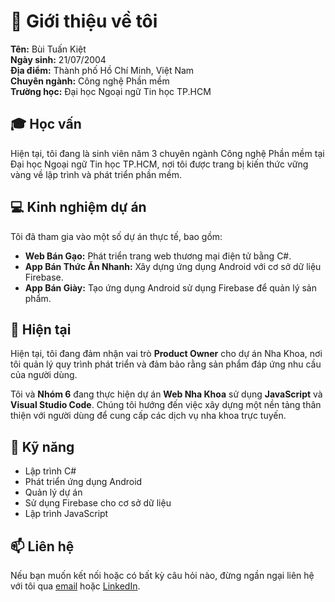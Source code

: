 # 👋 Giới thiệu về tôi

**Tên:** Bùi Tuấn Kiệt  
**Ngày sinh:** 21/07/2004  
**Địa điểm:** Thành phố Hồ Chí Minh, Việt Nam  
**Chuyên ngành:** Công nghệ Phần mềm  
**Trường học:** Đại học Ngoại ngữ Tin học TP.HCM  

## 🎓 Học vấn
Hiện tại, tôi đang là sinh viên năm 3 chuyên ngành Công nghệ Phần mềm tại Đại học Ngoại ngữ Tin học TP.HCM, nơi tôi được trang bị kiến thức vững vàng về lập trình và phát triển phần mềm.

## 💻 Kinh nghiệm dự án
Tôi đã tham gia vào một số dự án thực tế, bao gồm:

- **Web Bán Gạo:** Phát triển trang web thương mại điện tử bằng C#.
- **App Bán Thức Ăn Nhanh:** Xây dựng ứng dụng Android với cơ sở dữ liệu Firebase.
- **App Bán Giày:** Tạo ứng dụng Android sử dụng Firebase để quản lý sản phẩm.

## 🚀 Hiện tại
Hiện tại, tôi đang đảm nhận vai trò **Product Owner** cho dự án Nha Khoa, nơi tôi quản lý quy trình phát triển và đảm bảo rằng sản phẩm đáp ứng nhu cầu của người dùng.

Tôi và **Nhóm 6** đang thực hiện dự án **Web Nha Khoa** sử dụng **JavaScript** và **Visual Studio Code**. Chúng tôi hướng đến việc xây dựng một nền tảng thân thiện với người dùng để cung cấp các dịch vụ nha khoa trực tuyến.

## 🌟 Kỹ năng
- Lập trình C#
- Phát triển ứng dụng Android
- Quản lý dự án
- Sử dụng Firebase cho cơ sở dữ liệu
- Lập trình JavaScript

## 📫 Liên hệ
Nếu bạn muốn kết nối hoặc có bất kỳ câu hỏi nào, đừng ngần ngại liên hệ với tôi qua [email](mailto:your-email@example.com) hoặc [LinkedIn](https://www.linkedin.com/in/yourprofile).
